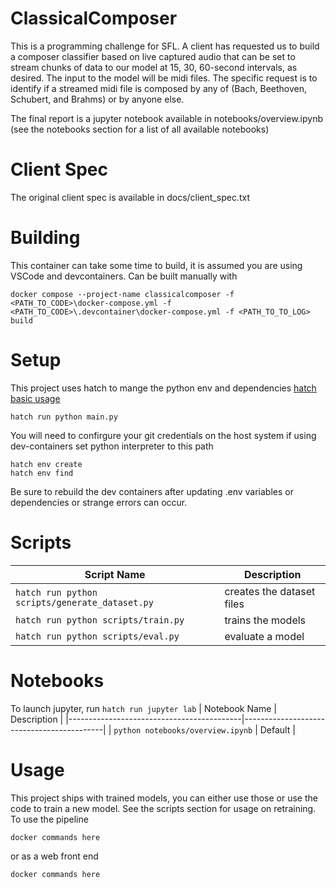 # ClassicalComposer

This is a programming challenge for SFL. A client has requested us to build a composer classifier based on live captured audio that can be set to stream chunks of data to our model at 15, 30, 60-second intervals, as desired. The input to the model will be midi files. The specific request is to identify if a streamed midi file is composed by any of (Bach, Beethoven, Schubert, and Brahms) or by anyone else. 

The final report is a jupyter notebook available in notebooks/overview.ipynb (see the notebooks section for a list of all available notebooks)

# Client Spec
The original client spec is available in docs/client_spec.txt

# Building
This container can take some time to build, it is assumed you are using VSCode and devcontainers. 
Can be built manually with 
```
docker compose --project-name classicalcomposer -f <PATH_TO_CODE>\docker-compose.yml -f <PATH_TO_CODE>\.devcontainer\docker-compose.yml -f <PATH_TO_TO_LOG> build
```

# Setup

This project uses hatch to mange the python env and dependencies [hatch basic usage](https://hatch.pypa.io/latest/tutorials/environment/basic-usage/)

```hatch run python main.py```

You will need to confirgure your git credentials on the host system if using dev-containers
set python interpreter to this path
```
hatch env create
hatch env find
```

Be sure to rebuild the dev containers after updating .env variables or dependencies or strange errors can occur.
# Scripts

| Script Name                               | Description                               |
|-------------------------------------------|-------------------------------------------|
| `hatch run python scripts/generate_dataset.py`    | creates the dataset files |
| `hatch run python scripts/train.py`    | trains the models |
| `hatch run python scripts/eval.py`    | evaluate a model |



# Notebooks
To launch jupyter, run ```hatch run jupyter lab```
| Notebook Name                               | Description                               |
|-------------------------------------------|-------------------------------------------|
| `python notebooks/overview.ipynb`    | Default |


# Usage

This project ships with trained models, you can either use those or use the code to train a new model. See the scripts section for usage on retraining.
To use the pipeline 

`docker commands here `

or as a web front end

`docker commands here `

